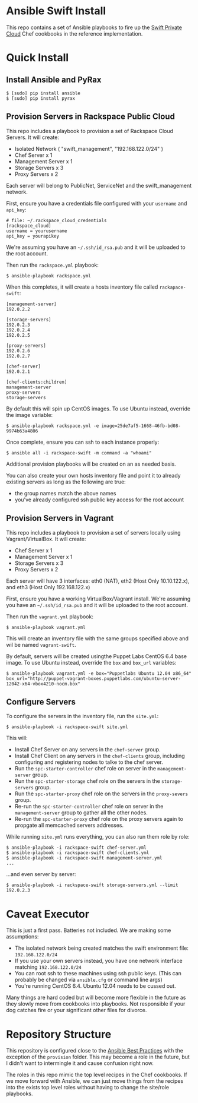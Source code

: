 Ansible Swift Install
=====================

This repo contains a set of Ansible playbooks to fire up the [Swift Private Cloud](https://github.com/rcbops-cookbooks/swift-private-cloud) Chef cookbooks in the reference implementation.

Quick Install
=============

Install Ansible and PyRax
-------------------------

    $ [sudo] pip install ansible
    $ [sudo] pip install pyrax

Provision Servers in Rackspace Public Cloud
-------------------------------------------

This repo includes a playbook to provision a set of Rackspace Cloud Servers. It will create:

* Isolated Network ( "swift_management", "192.168.122.0/24" )
* Chef Server x 1
* Management Server x 1
* Storage Servers x 3
* Proxy Servers x 2

Each server will belong to PublicNet, ServiceNet and the swift_management network.

First, ensure you have a credentials file configured with your `username` and `api_key`:

    # file: ~/.rackspace_cloud_credentials
    [rackspace_cloud]
    username = yourusername
    api_key = yourapikey

We're assuming you have an `~/.ssh/id_rsa.pub` and it will be uploaded to the root account.

Then run the `rackspace.yml` playbook:

    $ ansible-playbook rackspace.yml

When this completes, it will create a hosts inventory file called `rackapace-swift`:

    [management-server]
    192.0.2.2

    [storage-servers]
    192.0.2.3
    192.0.2.4
    192.0.2.5

    [proxy-servers]
    192.0.2.6
    192.0.2.7

    [chef-server]
    192.0.2.1

    [chef-clients:children]
    management-server
    proxy-servers
    storage-servers

By default this will spin up CentOS images. To use Ubuntu instead, override the image variable:

    $ ansible-playbook rackspace.yml -e image=25de7af5-1668-46fb-bd08-9974b63a4806

Once complete, ensure you can ssh to each instance properly:

    $ ansible all -i rackspace-swift -m command -a "whoami"

Additional provision playbooks will be created on an as needed basis.

You can also create your own hosts inventory file and point it to already existing servers as long as the following are true:

* the group names match the above names
* you've already configured ssh public key access for the root account

Provision Servers in Vagrant
----------------------------

This repo includes a playbook to provision a set of servers locally using Vagrant/VirtualBox. It will create:

* Chef Server x 1
* Management Server x 1
* Storage Servers x 3
* Proxy Servers x 2

Each server will have 3 interfaces: eth0 (NAT), eth2 (Host Only 10.10.122.x), and eth3 (Host Only 192.168.122.x)

First, ensure you have a working VirtualBox/Vagrant install.
We're assuming you have an `~/.ssh/id_rsa.pub` and it will be uploaded to the root account.

Then run the `vagrant.yml` playbook:

    $ ansible-playbook vagrant.yml

This will create an inventory file with the same groups specified above and wil be named `vagrant-swift`.

By default, servers will be created usingthe Puppet Labs CentOS 6.4 base image. To use Ubuntu instead, override the `box` and `box_url` variables:

    $ ansible-playbook vagrant.yml -e box="Puppetlabs Ubuntu 12.04 x86_64" box_url="http://puppet-vagrant-boxes.puppetlabs.com/ubuntu-server-12042-x64-vbox4210-nocm.box"

Configure Servers
-----------------

To configure the servers in the inventory file, run the `site.yml`:

    $ ansible-playbook -i rackspace-swift site.yml

This will:

* Install Chef Server on any servers in the `chef-server` group.
* Install Chef Client on any servers in the `chef-clients` group, including configuring and registering nodes to talke to the chef server.
* Run the `spc-starter-controller` chef role on server in the `management-server` group.
* Run the `spc-starter-storage` chef role on the servers in the `storage-servers` group.
* Run the `spc-starter-proxy` chef role on the servers in the `proxy-severs` group.
* Re-run the `spc-starter-controller` chef role on server in the `management-server` group to gather all the other nodes.
* Re-run the `spc-starter-proxy` chef role on the proxy servers again to propgate all memcached servers addresses.

While running `site.yml` runs everything, you can also run them role by role:

    $ ansible-playbook -i rackspace-swift chef-server.yml
    $ ansible-playbook -i rackspace-swift chef-clients.yml
    $ ansible-playbook -i rackspace-swift management-server.yml
    ...

...and even server by server:

    $ ansible-playbook -i rackspace-swift storage-servers.yml --limit 192.0.2.3

Caveat Executor
===============

This is just a first pass. Batteries not included. We are making some assumptions:

* The isolated network being created matches the swift environment file: `192.168.122.0/24`
* If you use your own servers instead, you have one network interface matching `192.168.122.0/24`
* You can root ssh to these machines using ssh public keys. (This can probably be changed via `ansible.cfg` or command line args)
* You're running CentOS 6.4. Ubuntu 12.04 needs to be cussed out.

Many things are hard coded but will become more flexible in the future as they slowly move from cookbooks into playbooks. Not responsible if your dog catches fire or your significant other files for divorce.

Repository Structure
====================

This repository is configured close to the [Ansible Best Practices](http://www.ansibleworks.com/docs/playbooks_best_practices.html#directory-layout) with the exception of the `provision` folder. This may become a role in the future, but I didn't want to intermingle it and cause confusion right now.

The roles in this repo mimic the top level recipes in the Chef cookbooks. If we move forward with Ansible, we can just move things from the recipes into the exists top level roles without having to change the site/role playbooks.
